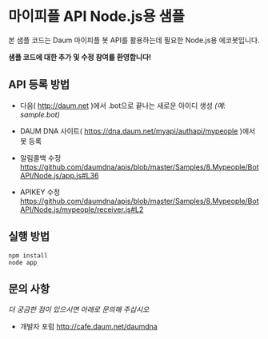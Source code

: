 ﻿마이피플 API Node.js용 샘플
=======================

본 샘플 코드는 Daum 마이피플 봇 API를 활용하는데 필요한 Node.js용 에코봇입니다.

**샘플 코드에 대한 추가 및 수정 참여를 환영합니다!**

 
## API 등록 방법
* 다음( http://daum.net )에서 .bot으로 끝나는 새로운 아이디 생성 _(예: sample.bot)_
* DAUM DNA 사이트( https://dna.daum.net/myapi/authapi/mypeople )에서 봇 등록

* 알림콜백 수정
 https://github.com/daumdna/apis/blob/master/Samples/8.Mypeople/BotAPI/Node.js/app.js#L36
* APIKEY 수정
  https://github.com/daumdna/apis/blob/master/Samples/8.Mypeople/BotAPI/Node.js/mypeople/receiver.js#L2

## 실행 방법
 
    npm install
    node app


## 문의 사항

*더 궁금한 점이 있으시면 아래로 문의해 주십시오*
- 개발자 포럼 http://cafe.daum.net/daumdna
 
